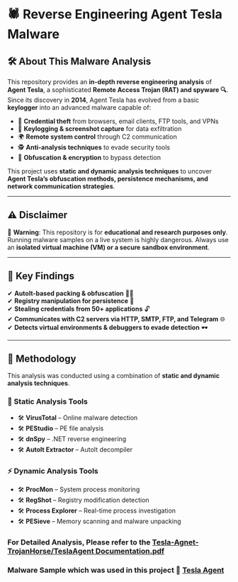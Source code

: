 # 🕷️ Reverse Engineering Agent Tesla Malware  

## 🛠️ About This Malware Analysis  
This repository provides an **in-depth reverse engineering analysis** of **Agent Tesla**, a sophisticated **Remote Access Trojan (RAT) and spyware 🔍**. Since its discovery in **2014**, Agent Tesla has evolved from a basic **keylogger** into an advanced malware capable of:  

- 🛑 **Credential theft** from browsers, email clients, FTP tools, and VPNs  
- 🎥 **Keylogging & screenshot capture** for data exfiltration  
- 🌍 **Remote system control** through C2 communication  
- 🕵️ **Anti-analysis techniques** to evade security tools  
- 🔐 **Obfuscation & encryption** to bypass detection  

This project uses **static and dynamic analysis techniques** to uncover **Agent Tesla’s obfuscation methods, persistence mechanisms, and network communication strategies**.  

---

## ⚠️ Disclaimer  
🚨 **Warning**: This repository is for **educational and research purposes only**. Running malware samples on a live system is highly dangerous. Always use an **isolated virtual machine (VM) or a secure sandbox environment**.  

---

## 📌 Key Findings  
✔ **AutoIt-based packing & obfuscation** 🏴‍☠️  
✔ **Registry manipulation for persistence** 🔄  
✔ **Stealing credentials from 50+ applications** 🔓  
✔ **Communicates with C2 servers via HTTP, SMTP, FTP, and Telegram** 🌐  
✔ **Detects virtual environments & debuggers to evade detection** 🕶️  

---

## 📖 Methodology  
This analysis was conducted using a combination of **static and dynamic analysis techniques**.  

### **🔬 Static Analysis Tools**  
- 🛠️ **VirusTotal** – Online malware detection  
- 🛠️ **PEStudio** – PE file analysis  
- 🛠️ **dnSpy** – .NET reverse engineering  
- 🛠️ **AutoIt Extractor** – AutoIt decompiler  

### **⚡ Dynamic Analysis Tools**  
- 🛠️ **ProcMon** – System process monitoring  
- 🛠️ **RegShot** – Registry modification detection  
- 🛠️ **Process Explorer** – Real-time process investigation  
- 🛠️ **PESieve** – Memory scanning and malware unpacking  

### For Detailed Analysis, Please refer to the [Tesla-Agnet-TrojanHorse/TeslaAgent Documentation.pdf](https://github.com/sakshat-bhattarai/Tesla-Agnet-TrojanHorse/blob/main/TeslaAgent%20Documentation.pdf)

### Malware Sample which was used in this project 🔗 [Tesla Agent](https://bazaar.abuse.ch/sample/e17062f3e40417b32b67892e68cd134a6b5ea179e75182749ced9249fe049fa4)

